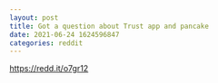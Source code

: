 ```yaml
--- 
layout: post 
title: Got a question about Trust app and pancake 
date: 2021-06-24 1624596847 
categories: reddit 
--- 
```

https://redd.it/o7gr12